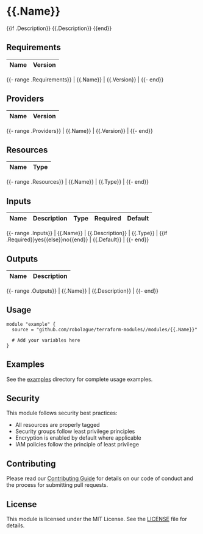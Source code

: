 # {{.Name}}

{{if .Description}}
{{.Description}}
{{end}}

## Requirements

| Name | Version |
|------|---------|
{{- range .Requirements}}
| {{.Name}} | {{.Version}} |
{{- end}}

## Providers

| Name | Version |
|------|---------|
{{- range .Providers}}
| {{.Name}} | {{.Version}} |
{{- end}}

## Resources

| Name | Type |
|------|------|
{{- range .Resources}}
| {{.Name}} | {{.Type}} |
{{- end}}

## Inputs

| Name | Description | Type | Required | Default |
|------|-------------|------|:--------:|:--------:|
{{- range .Inputs}}
| {{.Name}} | {{.Description}} | {{.Type}} | {{if .Required}}yes{{else}}no{{end}} | {{.Default}} |
{{- end}}

## Outputs

| Name | Description |
|------|-------------|
{{- range .Outputs}}
| {{.Name}} | {{.Description}} |
{{- end}}

## Usage

```hcl
module "example" {
  source = "github.com/robolague/terraform-modules//modules/{{.Name}}"

  # Add your variables here
}
```

## Examples

See the [examples](./examples/) directory for complete usage examples.

## Security

This module follows security best practices:

* All resources are properly tagged
* Security groups follow least privilege principles
* Encryption is enabled by default where applicable
* IAM policies follow the principle of least privilege

## Contributing

Please read our [Contributing Guide](../../DEVELOPMENT.md) for details on our code of conduct and the process for submitting pull requests.

## License

This module is licensed under the MIT License. See the [LICENSE](../../LICENSE) file for details.
